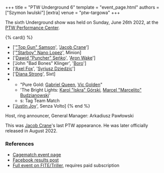 +++
title = "PTW Underground 6"
template = "event_page.html"
authors = ["Szymon Iwulski"]
[extra]
venue = "ptw-targowa"
+++

The sixth Underground show was held on Sunday, June 26th 2022, at the [PTW Performance Center](@/v/ptw-targowa.md).

{% card() %}
- ['["Top Gun" Samson](@/w/samson.md)', '[Jacob Crane](@/w/jacob-crane.md)']
- ['["Starboy" Nano Lopez](@/w/nano-lopez.md)', Minion]
- ['[Dawid "Puncher" Seńko](@/w/puncher.md)', '[Aron Wake](@/w/aron-wake.md)']
- ['John "Bad Bones" Klinger', '[Boro](@/w/boro.md)']
- ['[Axel Fox](@/w/axel-fox.md)', '[Syriusz Dziedzic](@/w/dziedzic.md)']
- ['[Diana Strong](@/w/diana-strong.md)', Sixt]
- - "Pure Gold: [Gabriel Queen](@/w/gabriel-queen.md), [Vic Golden](@/w/vic-golden.md)"
  - 'The Bright Lights: [Karol "Iskra" Górski](@/w/iskra.md), [Marcel "Marcelito"
    Budzianowski](@/w/marcelito.md)'
  - s: Tag Team Match
- ['[Justin Joy](@/w/justin-joy.md)', Senza Volto]
{% end %}

Host, ring announcer, General Manager: Arkadiusz Pawłowski

This was [Jacob Crane](@/w/jacob-crane.md)'s last PTW appearance. He was later officially released in August 2022.

### References

* [Cagematch event page](https://www.cagematch.net/?id=1&nr=339571)
* [Facebook results post](https://www.facebook.com/PrimeTimeWrestlingPL/posts/pfbid0hBe3CynACjJbxyZdXZ1k2QW54F5h3RaUqMHVorDupVrZEZVTVBE5GpoTUsbFvmqdl)
* [Full event on FITE/Triller](https://www.trillertv.com/watch/kinguin-ptw-underground-6-pl/2pbio/), requires paid subscription
